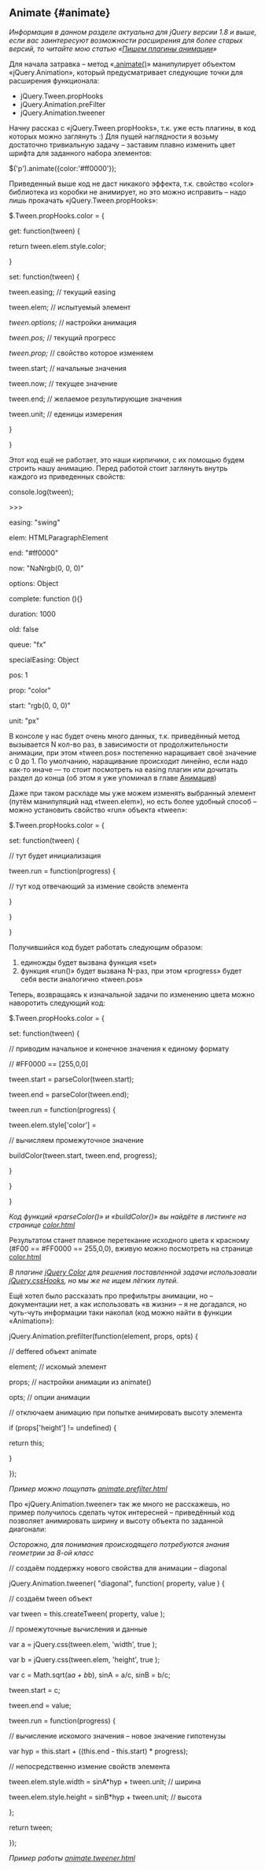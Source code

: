 ## Animate {#animate}

_Информация в данном разделе актуальна для jQuery версии 1.8 и выше, если вас заинтересуют возможности расширения для более старых версий, то читайте мою статью «_[_Пишем плагины анимации_](http://anton.shevchuk.name/javascript/jquery-for-beginners-write-animation-plugins/)_»_

Для начала затравка – метод «[.animate()](http://api.jquery.com/animate/)» манипулирует объектом «jQuery.Animation», который предусматривает следующие точки для расширения функционала:

*   jQuery.Tween.propHooks
*   jQuery.Animation.preFilter
*   jQuery.Animation.tweener

Начну рассказ с «jQuery.Tween.propHooks», т.к. уже есть плагины, в код которых можно заглянуть :) Для пущей наглядности я возьму достаточно тривиальную задачу – заставим плавно изменить цвет шрифта для заданного набора элементов:

$(&#039;p&#039;).animate({color:&#039;#ff0000&#039;});

Приведенный выше код не даст никакого эффекта, т.к. свойство «color» библиотека из коробки не анимирует, но это можно исправить – надо лишь прокачать «jQuery.Tween.propHooks»:

$.Tween.propHooks.color = {

get: function(tween) {

return tween.elem.style.color;

}

set: function(tween) {

tween.easing; // текущий easing

tween.elem; // испытуемый элемент

_tween.options;_ // настройки анимация

_tween.pos;_ // текущий прогресс

_tween.prop;_ // свойство которое изменяем

tween.start; // начальные значения

tween.now; // текущее значение

tween.end; // желаемое результирующие значения

tween.unit; // еденицы измерения

}

}

Этот код ещё не работает, это наши кирпичики, с их помощью будем строить нашу анимацию. Перед работой стоит заглянуть внутрь каждого из приведенных свойств:

console.log(tween);

&gt;&gt;&gt;

easing: &quot;swing&quot;

elem: HTMLParagraphElement

end: &quot;#ff0000&quot;

now: &quot;NaNrgb(0, 0, 0)&quot;

options: Object

complete: function (){}

duration: 1000

old: false

queue: &quot;fx&quot;

specialEasing: Object

pos: 1

prop: &quot;color&quot;

start: &quot;rgb(0, 0, 0)&quot;

unit: &quot;px&quot;

В консоле у нас будет очень много данных, т.к. приведённый метод вызывается N кол-во раз, в зависимости от продолжительности анимации, при этом «tween.pos» постепенно наращивает своё значение с 0 до 1\. По умолчанию, наращивание происходит линейно, если надо как-то иначе — то стоит посмотреть на easing плагин или дочитать раздел до конца (об этом я уже упоминал в главе [Анимация](../40_animatsiya/README.md))

Даже при таком раскладе мы уже можем изменять выбранный элемент (путём манипуляций над «tween.elem»), но есть более удобный способ – можно установить свойство «run» объекта «tween»:

$.Tween.propHooks.color = {

set: function(tween) {

// тут будет инициализация

tween.run = function(progress) {

// тут код отвечающий за измение свойств элемента

}

}

}

Получившийся код будет работать следующим образом:

1.  единожды будет вызвана функция «set»
2.  функция «run()» будет вызвана N-раз, при этом «progress» будет себя вести аналогично «tween.pos»

Теперь, возвращаясь к изначальной задачи по изменению цвета можно наворотить следующий код:

$.Tween.propHooks.color = {

set: function(tween) {

// приводим начальное и конечное значения к единому формату

// #FF0000 == [255,0,0]

tween.start = parseColor(tween.start);

tween.end = parseColor(tween.end);

tween.run = function(progress) {

tween.elem.style[&#039;color&#039;] =

// вычисляем промежуточное значение

buildColor(tween.start, tween.end, progress);

}

}

}

_Код функций «parseColor()» и «buildColor()» вы найдёте в листинге на странице_ [_color.html_](http://anton.shevchuk.name/book/code/color.html)

Результатом станет плавное перетекание исходного цвета к красному (#F00 == #FF0000 == 255,0,0), вживую можно посмотреть на странице [color.html](http://anton.shevchuk.name/book/code/color.html)

_В плагине_ [_jQuery Color_](https://github.com/jquery/jquery-color) _для решения поставленной задачи использовали_ [_jQuery.cssHooks_](http://api.jquery.com/jQuery.cssHooks/)_, но мы же не ищем лёгких путей._

Ещё хотел было рассказать про префильтры анимации, но – документации нет, а как использовать «в жизни» – я не догадался, но чуть-чуть информации таки накопал (код можно найти в функции «Animation»):

jQuery.Animation.prefilter(function(element, props, opts) {

// deffered объект animate

element; // искомый элемент

props; // настройки анимации из animate()

opts; // опции анимации

// отключаем анимацию при попытке анимировать высоту элемента

if (props[&#039;height&#039;] != undefined) {

return this;

}

});

_Пример можно пощупать_ [_animate.prefilter.html_](http://anton.shevchuk.name/book/code/animate.prefilter.html)

Про «jQuery.Animation.tweener» так же много не расскажешь, но пример получилось сделать чуток интересней – приведённый код позволяет анимировать ширину и высоту объекта по заданной диагонали:

_Осторожно, для понимания происходящего потребуются знания геометрии за 8-ой класс_

// создаём поддержку нового свойства для анимации – diagonal

jQuery.Animation.tweener( &quot;diagonal&quot;, function( property, value ) {

// создаём tween объект

var tween = this.createTween( property, value );

// промежуточные вычисления и данные

var a = jQuery.css(tween.elem, &#039;width&#039;, true );

var b = jQuery.css(tween.elem, &#039;height&#039;, true );

var c = Math.sqrt(a*a + b*b), sinA = a/c, sinB = b/c;

tween.start = c;

tween.end = value;

tween.run = function(progress) {

// вычисление искомого значения – новое значение гипотенузы

var hyp = this.start + ((this.end - this.start) * progress);

// непосредственно измение свойств элемента

tween.elem.style.width = sinA*hyp + tween.unit; // ширина

tween.elem.style.height = sinB*hyp + tween.unit; // высота

};

return tween;

});

_Пример работы_ [_animate.tweener.html_](http://anton.shevchuk.name/book/code/animate.tweener.html)